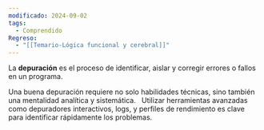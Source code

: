 ```yaml
---
modificado: 2024-09-02
tags:
  - Comprendido
Regreso:
  - "[[Temario-Lógica funcional y cerebral]]"
---
```

La **depuración** es el proceso de identificar, aislar y corregir errores o fallos en un programa.

Una buena depuración requiere no solo habilidades técnicas, sino también una mentalidad analítica y sistemática. 
 
Utilizar herramientas avanzadas como depuradores interactivos, logs, y perfiles de rendimiento es clave para identificar rápidamente los problemas. 
 